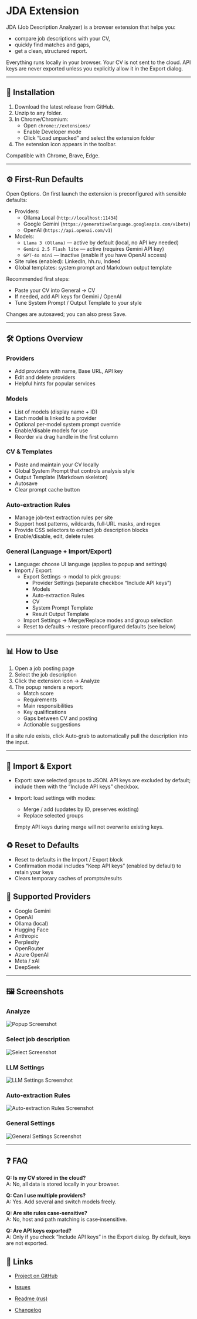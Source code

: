 # JDA Extension

JDA (Job Description Analyzer) is a browser extension that helps you:
- compare job descriptions with your CV,
- quickly find matches and gaps,
- get a clean, structured report.

Everything runs locally in your browser. Your CV is not sent to the cloud. API keys are never exported unless you explicitly allow it in the Export dialog.

---

## 🔧 Installation

1) Download the latest release from GitHub.
2) Unzip to any folder.
3) In Chrome/Chromium:
   - Open `chrome://extensions/`
   - Enable Developer mode
   - Click “Load unpacked” and select the extension folder
4) The extension icon appears in the toolbar.

Compatible with Chrome, Brave, Edge.

---

## ⚙️ First‑Run Defaults

Open Options. On first launch the extension is preconfigured with sensible defaults:

- Providers:
  - Ollama Local (`http://localhost:11434`)
  - Google Gemini (`https://generativelanguage.googleapis.com/v1beta`)
  - OpenAI (`https://api.openai.com/v1`)
- Models:
  - `Llama 3 (Ollama)` — active by default (local, no API key needed)
  - `Gemini 2.5 Flash lite` — active (requires Gemini API key)
  - `GPT‑4o mini` — inactive (enable if you have OpenAI access)
- Site rules (enabled): LinkedIn, hh.ru, Indeed
- Global templates: system prompt and Markdown output template

Recommended first steps:
- Paste your CV into General → CV
- If needed, add API keys for Gemini / OpenAI
- Tune System Prompt / Output Template to your style

Changes are autosaved; you can also press Save.

---

## 🛠 Options Overview

### Providers
- Add providers with name, Base URL, API key
- Edit and delete providers
- Helpful hints for popular services

### Models
- List of models (display name + ID)
- Each model is linked to a provider
- Optional per‑model system prompt override
- Enable/disable models for use
- Reorder via drag handle in the first column

### CV & Templates
- Paste and maintain your CV locally
- Global System Prompt that controls analysis style
- Output Template (Markdown skeleton)
- Autosave
- Clear prompt cache button

### Auto‑extraction Rules
- Manage job‑text extraction rules per site
- Support host patterns, wildcards, full‑URL masks, and regex
- Provide CSS selectors to extract job description blocks
- Enable/disable, edit, delete rules

### General (Language + Import/Export)
- Language: choose UI language (applies to popup and settings)
- Import / Export:
  - Export Settings → modal to pick groups:
    - Provider Settings (separate checkbox “Include API keys”)
    - Models
    - Auto‑extraction Rules
    - CV
    - System Prompt Template
    - Result Output Template
  - Import Settings → Merge/Replace modes and group selection
  - Reset to defaults → restore preconfigured defaults (see below)

---

## 📊 How to Use

1) Open a job posting page
2) Select the job description
3) Click the extension icon → Analyze
4) The popup renders a report:
   - Match score
   - Requirements
   - Main responsibilities
   - Key qualifications
   - Gaps between CV and posting
   - Actionable suggestions

If a site rule exists, click Auto‑grab to automatically pull the description into the input.

---

## 💾 Import & Export

- Export: save selected groups to JSON. API keys are excluded by default; include them with the “Include API keys” checkbox.
- Import: load settings with modes:
  - Merge / add (updates by ID, preserves existing)
  - Replace selected groups  
  
  Empty API keys during merge will not overwrite existing keys.

## ♻️ Reset to Defaults

- Reset to defaults in the Import / Export block
- Confirmation modal includes “Keep API keys” (enabled by default) to retain your keys
- Clears temporary caches of prompts/results

## 🔑 Supported Providers

- Google Gemini  
- OpenAI  
- Ollama (local)  
- Hugging Face  
- Anthropic  
- Perplexity  
- OpenRouter  
- Azure OpenAI  
- Meta / xAI  
- DeepSeek  

---

## 🖼 Screenshots

### Analyze
![Popup Screenshot](docs/images/popup.png)

### Select job description
![Select Screenshot](docs/images/select.png)

### LLM Settings
![LLM Settings Screenshot](docs/images/llm-settings.png)

### Auto‑extraction Rules
![Auto-extraction Rules Screenshot](docs/images/auto-extraction.png)

### General Settings
![General Settings Screenshot](docs/images/general-settings.png)

---

## ❓ FAQ

**Q: Is my CV stored in the cloud?**  
A: No, all data is stored locally in your browser.

**Q: Can I use multiple providers?**  
A: Yes. Add several and switch models freely.

**Q: Are site rules case‑sensitive?**  
A: No, host and path matching is case‑insensitive.

**Q: Are API keys exported?**  
A: Only if you check “Include API keys” in the Export dialog. By default, keys are not exported.

## 📎 Links

- [Project on GitHub](https://github.com/AndreyKolygin/smja-extension)

- [Issues](https://github.com/AndreyKolygin/smja-extension/issues)

- [Readme (rus)](https://github.com/AndreyKolygin/smja-extension/blob/main/README.ru.md)

- [Changelog](https://github.com/AndreyKolygin/smja-extension/blob/main/CHANGELOG.md)
